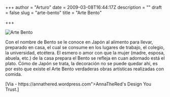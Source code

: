 +++
author = "Arturo"
date = 2009-03-08T16:44:17Z
description = ""
draft = false
slug = "arte-bento"
title = "Arte Bento"

+++

 ![Arte Bento](/images/import/146-arte-bento.jpg" "arte bento")

<p>Con el nombre de Bento se le conoce en Japón al alimento para llevar, preparado en casa, el cual se consume en los lugares de trabajo, el colegio, la universidad, etcétera. El esmero o amor con que la mujer (madre, esposa, abuela, etc.) de la casa prepara el Bento se refleja en cuan adornado está el plato. Cómo de Japón se trata, la decoración no se puede quedar ahí, es por esto que existe el Arte Bento verdaderas obras  artísticas realizadas con comida.</p>

<p>[Vía - https://annathered.wordpress.com">AnnaTheRed's</a> Design You Trust</a>.]</p>
